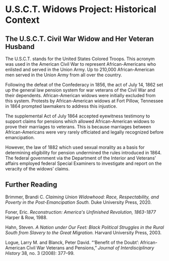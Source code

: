 # U.S.C.T. Widows Project: Historical Context

## The U.S.C.T. Civil War Widow and Her Veteran Husband
The U.S.C.T. stands for the United States Colored Troops. This acronym was used in the American Civil War to represent African-Americans who enlisted and served in the Union Army. Up to 210,000 African-American men served in the Union Army from all over the country.

Following the defeat of the Confederacy in 1856, the act of July 14, 1862 set up the general law pension system for war veterans of the Civil War and their dependents. African-American widows were initially excluded from this system. Protests by African-American widows at Fort Pillow, Tennessee in 1864 prompted lawmakers to address this injustice.

The supplemental Act of July 1864 accepted eyewitness testimony to support claims for pensions which allowed African-American widows to prove their marriages to veterans. This is because marriages between African-Americans were very rarely officiated and legally recognized before emancipation. 

However, the law of 1882 which used sexual morality as a basis for determining eligibility for pension undermined the rules introduced in 1864. The federal government via the Department of the Interior and Veterans’ affairs employed federal Special Examiners to investigate and report on the veracity of the widows’ claims.

## Further Reading
Brimmer, Brandi C. *Claiming Union Widowhood: Race, Respectability, and Poverty in the Post-Emancipation South.* Duke University Press, 2020. 

Foner, Eric. *Reconstruction: America's Unfinished Revolution, 1863-1877* Harper & Row, 1988.

Hahn, Steven. *A Nation under Our Feet: Black Political Struggles in the Rural South from Slavery to the Great Migration.* Harvard University Press, 2003. 

Logue, Larry M. and Blanck, Peter David. “‘Benefit of the Doubt’: African-American Civil War Veterans and Pensions,” *Journal of Interdisciplinary History* 38, no. 3 (2008): 377–99. 
